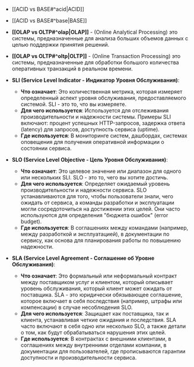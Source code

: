 
- [[ACID vs BASE#^acid|ACID]]
- [[ACID vs BASE#^base|BASE]]
- **[[OLAP vs OLTP#^olap|OLAP]]** - (Online Analytical Processing) это системы, предназначенные для анализа больших объемов данных с целью поддержки принятия решений.
- **[[OLAP vs OLTP#^oltp|OLTP]]** - (Online Transaction Processing) это системы, предназначенные для обработки большого количества оперативных транзакций в реальном времени.


- **SLI (Service Level Indicator - Индикатор Уровня Обслуживания)**:
    - **Что означает**: Это количественная метрика, которая измеряет определенный аспект уровня обслуживания, предоставляемого системой. SLI - это то, что вы измеряете.
    - **Для чего используется**: Используется для отслеживания производительности и надежности системы. Примеры SLI включают: процент успешных HTTP-запросов, задержка ответа (latency) для запросов, доступность сервиса (uptime).
    - **Где используется**: В мониторинге систем, дашбордах, системах оповещения для получения оперативной информации о состоянии сервиса.

- **SLO (Service Level Objective - Цель Уровня Обслуживания)**:
     - **Что означает**: Это целевое значение или диапазон для одного или нескольких SLI. SLO - это то, чего вы хотите достичь.
    - **Для чего используется**: Определяет ожидаемый уровень производительности и надежности сервиса. SLO устанавливаются для того, чтобы пользователи знали, чего ожидать от сервиса, а команды разработки и эксплуатации могли сосредоточиться на достижении этих целей. Они часто используются для определения "бюджета ошибок" (error budget).
    - **Где используется**: В соглашениях между командами (например, между разработкой и эксплуатацией), в документации по сервису, как основа для планирования работы по повышению надежности.
    
- **SLA (Service Level Agreement - Соглашение об Уровне Обслуживания)**:
     - **Что означает**: Это формальный или неформальный контракт между поставщиком услуг и клиентом, который описывает уровень обслуживания, который клиент может ожидать от поставщика. SLA - это юридически обязывающее соглашение, которое включает в себя последствия (например, штрафы или компенсации) в случае несоблюдения SLO.
    - **Для чего используется**: Защищает как поставщика, так и клиента, устанавливая четкие ожидания и последствия. SLA часто включают в себя одно или несколько SLO, а также детали о том, как будут обрабатываться нарушения этих целей.
    - **Где используется**: В контрактах с внешними клиентами, в соглашениях между внутренними отделами компании, в документации для пользователей, где прописываются гарантии доступности и производительности сервиса.


